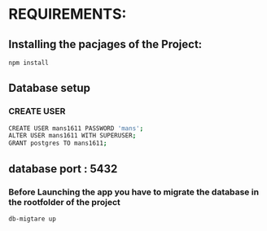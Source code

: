 # REQUIREMENTS: 

## Installing the pacjages of the Project:
```sh 
npm install 
```

## Database setup

### CREATE USER 

```sh 
CREATE USER mans1611 PASSWORD 'mans';
ALTER USER mans1611 WITH SUPERUSER;
GRANT postgres TO mans1611;
```

## database port : 5432

### Before Launching the app you have to migrate the database in the rootfolder of the project

```sh
db-migtare up 
```

